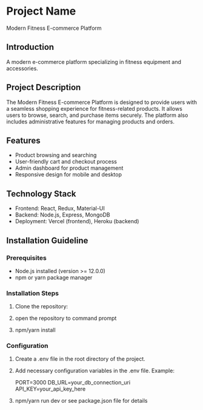 # Project Name

Modern Fitness E-commerce Platform

## Introduction

A modern e-commerce platform specializing in fitness equipment and accessories.

## Project Description

The Modern Fitness E-commerce Platform is designed to provide users with a seamless shopping experience for fitness-related products. It allows users to browse, search, and purchase items securely. The platform also includes administrative features for managing products and orders.

## Features

- Product browsing and searching
- User-friendly cart and checkout process
- Admin dashboard for product management
- Responsive design for mobile and desktop

## Technology Stack

- Frontend: React, Redux, Material-UI
- Backend: Node.js, Express, MongoDB
- Deployment: Vercel (frontend), Heroku (backend)

## Installation Guideline

### Prerequisites

- Node.js installed (version >= 12.0.0)
- npm or yarn package manager

### Installation Steps

1. Clone the repository:
  
2. open the repository to  command prompt
3. npm/yarn install

### Configuration
1. Create a .env file in the root directory of the project.
2. Add necessary configuration variables in the .env file. Example:

    PORT=3000
    DB_URL=your_db_connection_uri
    API_KEY=your_api_key_here
3. npm/yarn run dev  or see package.json file for details